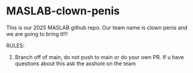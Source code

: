 # MASLAB-clown-penis
This is our 2025 MASLAB github repo. Our team name is clown penis and we are going to bring it!!!

RULES:
1. Branch off of main, do not push to main or do your own PR. If u have questions about this ask the asshole on the team
